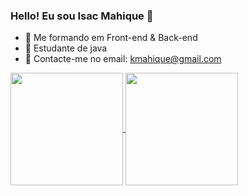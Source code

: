 ### Hello! Eu sou Isac Mahique 👋

- 🔭 Me formando em Front-end & Back-end
- 🌱 Estudante de java
- 💬 Contacte-me no email: kmahique@gmail.com


<a href="https://github.com/IsacMahique/github-readme-stats">
  <img height=180 align="center" src="https://github-readme-stats.vercel.app/api?username=IsacMahique" />
</a>
<a href="https://github.com/IsacMahique/convoychat">
  <img height=180 align="center" src="https://github-readme-stats.vercel.app/api/top-langs?username=IsacMahique&layout=compact&langs_count=8&card_width=180" />
</a>


